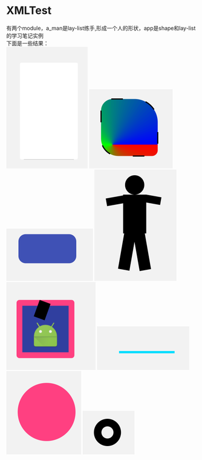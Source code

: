 # XMLTest
有两个module，a_man是lay-list练手,形成一个人的形状，app是shape和lay-list的学习笔记实例<br>
下面是一些结果：<br>
![](https://github.com/HeTingwei/XMLTest/blob/master/doc/button_shadow.png) 
![](https://github.com/HeTingwei/XMLTest/blob/master/doc/shape.png)
![](https://github.com/HeTingwei/XMLTest/blob/master/doc/cornar.png)
![](https://github.com/HeTingwei/XMLTest/blob/master/doc/human.png)
![](https://github.com/HeTingwei/XMLTest/blob/master/doc/lay-list.png)
![](https://github.com/HeTingwei/XMLTest/blob/master/doc/line.png)
![](https://github.com/HeTingwei/XMLTest/blob/master/doc/oval.png)
![](https://github.com/HeTingwei/XMLTest/blob/master/doc/ring.png)

